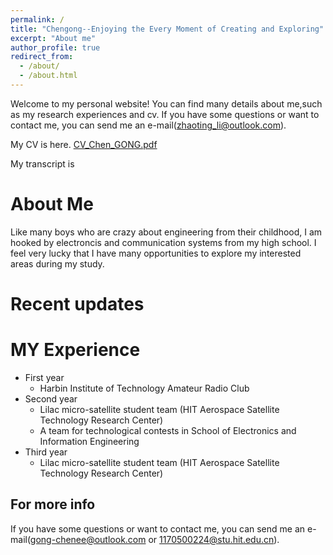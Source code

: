 ```yaml
---
permalink: /
title: "Chengong--Enjoying the Every Moment of Creating and Exploring"
excerpt: "About me"
author_profile: true
redirect_from: 
  - /about/
  - /about.html
---
```


Welcome to my personal website! You can find many details about me,such as my research experiences and cv. If you have some questions or want to contact me, you can send me an e-mail(zhaoting_li@outlook.com).

My CV is here. [CV_Chen_GONG.pdf](files/template.pdf)

My transcript is 



About Me
======
Like many boys who are crazy about engineering from their childhood, I am hooked by electroncis and communication systems from my high school. I feel very lucky that I have many opportunities to explore my interested areas during my study.

Recent updates
======



MY Experience
======
* First year
  * Harbin Institute of Technology Amateur Radio Club
* Second year
  * Lilac micro-satellite student team (HIT Aerospace Satellite Technology Research Center)
  * A team for technological contests in School of Electronics and Information Engineering
* Third year
  *  Lilac micro-satellite student team (HIT Aerospace Satellite Technology Research Center)


For more info
------
If you have some questions or want to contact me, you can send me an e-mail(gong-chenee@outlook.com or 1170500224@stu.hit.edu.cn).